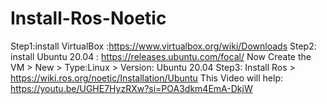 # Install-Ros-Noetic
Step1:install VirtualBox :https://www.virtualbox.org/wiki/Downloads
Step2: install Ubuntu 20.04 : https://releases.ubuntu.com/focal/
Now Create the VM > New > Type:Linux > Version: Ubuntu 20.04
Step3: Install Ros > https://wiki.ros.org/noetic/Installation/Ubuntu
This Video will help: https://youtu.be/UGHE7HyzRXw?si=POA3dkm4EmA-DkjW
